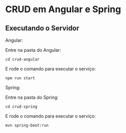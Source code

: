 # CRUD em Angular e Spring

## Executando o Servidor

Angular:

Entre na pasta do Angular:
```
cd crud-angular
```
E rode o comando para executar o serviço:
```
npm run start
```

Spring:

Entre na pasta do Spring:
```
cd crud-spring
```
E rode o comando para executar o serviço:
```
mvn spring-boot:run
```